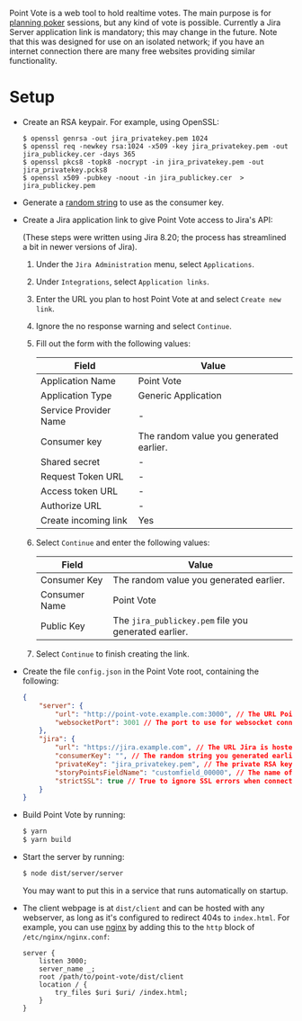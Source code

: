 Point Vote is a web tool to hold realtime votes. The main purpose is for [planning poker](https://en.wikipedia.org/wiki/Planning_poker) sessions, but any kind of vote is possible. Currently a Jira Server application link is mandatory; this may change in the future. Note that this was designed for use on an isolated network; if you have an internet connection there are many free websites providing similar functionality.

# Setup

* Create an RSA keypair. For example, using OpenSSL:

    ```
    $ openssl genrsa -out jira_privatekey.pem 1024
    $ openssl req -newkey rsa:1024 -x509 -key jira_privatekey.pem -out jira_publickey.cer -days 365
    $ openssl pkcs8 -topk8 -nocrypt -in jira_privatekey.pem -out jira_privatekey.pcks8
    $ openssl x509 -pubkey -noout -in jira_publickey.cer  > jira_publickey.pem
    ```

* Generate a [random string](https://www.random.org/strings/?num=1&len=16&digits=on&upperalpha=on&loweralpha=on&unique=on&format=html&rnd=new) to use as the consumer key.

* Create a Jira application link to give Point Vote access to Jira's API:

    (These steps were written using Jira 8.20; the process has streamlined a bit in newer versions of Jira).

    1. Under the `Jira Administration` menu, select `Applications`.
    1. Under `Integrations`, select `Application links`.
    1. Enter the URL you plan to host Point Vote at and select `Create new link`.
    1. Ignore the no response warning and select `Continue`.
    1. Fill out the form with the following values:

        | Field | Value |
        | --- | --- |
        | Application Name | Point Vote |
        | Application Type | Generic Application |
        | Service Provider Name | - |
        | Consumer key | The random value you generated earlier. |
        | Shared secret | - |
        | Request Token URL | - |
        | Access token URL | - |
        | Authorize URL | - |
        | Create incoming link | Yes |

    1. Select `Continue` and enter the following values:

        | Field | Value |
        | --- | --- |
        | Consumer Key | The random value you generated earlier. |
        | Consumer Name | Point Vote
        | Public Key | The `jira_publickey.pem` file you generated earlier.

    1. Select `Continue` to finish creating the link.

* Create the file `config.json` in the Point Vote root, containing the following:

    ```json
    {
        "server": {
            "url": "http://point-vote.example.com:3000", // The URL Point Vote will be hosted at.
            "websocketPort": 3001 // The port to use for websocket connections to the server. Currently this must be 3001.
        },
        "jira": {
            "url": "https://jira.example.com", // The URL Jira is hosted at.
            "consumerKey": "", // The random string you generated earlier.
            "privateKey": "jira_privatekey.pem", // The private RSA key you generated earlier.
            "storyPointsFieldName": "customfield_00000", // The name of the custom Jira Software field that holds story point values. This field is optional.
            "strictSSL": true // True to ignore SSL errors when connecting to Jira. This field is optional and defaults to false.
        }
    }
    ```

* Build Point Vote by running:

    ```sh
    $ yarn
    $ yarn build
    ```

* Start the server by running:

    ```sh
    $ node dist/server/server
    ```

    You may want to put this in a service that runs automatically on startup.

* The client webpage is at `dist/client` and can be hosted with any webserver, as long as it's configured to redirect 404s to `index.html`. For example, you can use [nginx](https://nginx.org/) by adding this to the `http` block of `/etc/nginx/nginx.conf`:

    ```nginx
    server {
        listen 3000;
        server_name _;
        root /path/to/point-vote/dist/client
        location / {
            try_files $uri $uri/ /index.html;
        }
    }
    ```
